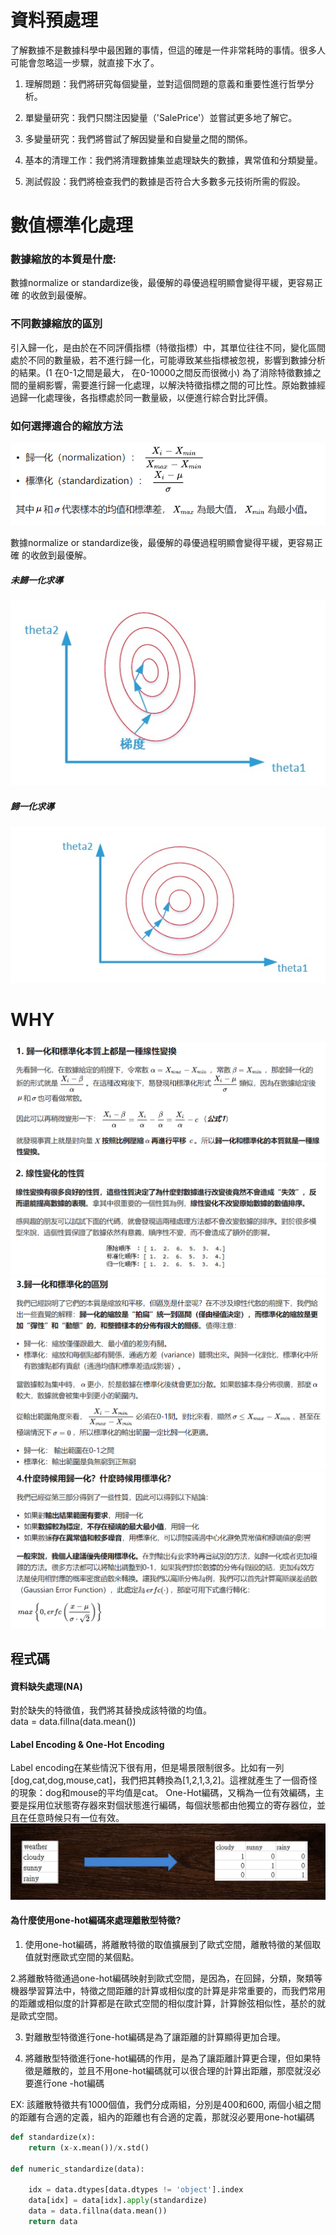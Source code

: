 #   資料預處理
了解數據不是數據科學中最困難的事情，但這的確是一件非常耗時的事情。很多人可能會忽略這一步驟，就直接下水了。

1. 理解問題：我們將研究每個變量，並對這個問題的意義和重要性進行哲學分析。

2. 單變量研究：我們只關注因變量（'SalePrice'）並嘗試更多地了解它。

3. 多變量研究：我們將嘗試了解因變量和自變量之間的關係。

4. 基本的清理工作：我們將清理數據集並處理缺失的數據，異常值和分類變量。

5. 測試假設：我們將檢查我們的數據是否符合大多數多元技術所需的假設。
#  數值標準化處理

###  數據縮放的本質是什麼:
數據normalize or standardize後，最優解的尋優過程明顯會變得平緩，更容易正確   的收斂到最優解。

###  不同數據縮放的區別
引入歸一化，是由於在不同評價指標（特徵指標）中，其單位往往不同，變化區間處於不同的數量級，若不進行歸一化，可能導致某些指標被忽視，影響到數據分析的結果。(1 在0-1之間是最大， 在0-10000之間反而很微小)
為了消除特徵數據之間的量綱影響，需要進行歸一化處理，以解決特徵指標之間的可比性。原始數據經過歸一化處理後，各指標處於同一數量級，以便進行綜合對比評價。

###  如何選擇適合的縮放方法
![image](https://github.com/rockuass1235/deep-learning/blob/master/images/normalize.png)

數據normalize or standardize後，最優解的尋優過程明顯會變得平緩，更容易正確   的收斂到最優解。
#####   未歸一化求導
![image](https://github.com/rockuass1235/deep-learning/blob/master/images/nonormal.png)
#####   歸一化求導
![image](https://github.com/rockuass1235/deep-learning/blob/master/images/normal.png)
#   WHY
![image](https://github.com/rockuass1235/deep-learning/blob/master/images/%E5%9C%96%E7%89%871.png)
![image](https://github.com/rockuass1235/deep-learning/blob/master/images/%E5%9C%96%E7%89%872.png)
![image](https://github.com/rockuass1235/deep-learning/blob/master/images/%E5%9C%96%E7%89%873.png)
![image](https://github.com/rockuass1235/deep-learning/blob/master/images/%E5%9C%96%E7%89%874.png)
##  程式碼
#### 資料缺失處理(NA)
對於缺失的特徵值，我們將其替換成該特徵的均值。<br>
data = data.fillna(data.mean())

#### Label Encoding & One-Hot Encoding
Label encoding在某些情況下很有用，但是場景限制很多。比如有一列[dog,cat,dog,mouse,cat]，我們把其轉換為[1,2,1,3,2]。這裡就產生了一個奇怪的現象：dog和mouse的平均值是cat。
One-Hot編碼，又稱為一位有效編碼，主要是採用位狀態寄存器來對個狀態進行編碼，每個狀態都由他獨立的寄存器位，並且在任意時候只有一位有效。
![image](https://github.com/rockuass1235/deep-learning/blob/master/images/onehot.png)
#### 為什麼使用one-hot編碼來處理離散型特徵?

1. 使用one-hot編碼，將離散特徵的取值擴展到了歐式空間，離散特徵的某個取值就對應歐式空間的某個點。

2.將離散特徵通過one-hot編碼映射到歐式空間，是因為，在回歸，分類，聚類等機器學習算法中，特徵之間距離的計算或相似度的計算是非常重要的，而我們常用的距離或相似度的計算都是在歐式空間的相似度計算，計算餘弦相似性，基於的就是歐式空間。

3. 對離散型特徵進行one-hot編碼是為了讓距離的計算顯得更加合理。

4. 將離散型特徵進行one-hot編碼的作用，是為了讓距離計算更合理，但如果特徵是離散的，並且不用one-hot編碼就可以很合理的計算出距離，那麼就沒必要進行one -hot編碼

EX: 該離散特徵共有1000個值，我們分成兩組，分別是400和600,  兩個小組之間的距離有合適的定義，組內的距離也有合適的定義，那就沒必要用one-hot編碼



```Python
def standardize(x):
    return (x-x.mean())/x.std()

def numeric_standardize(data):
    
    idx = data.dtypes[data.dtypes != 'object'].index
    data[idx] = data[idx].apply(standardize)
    data = data.fillna(data.mean())
    return data

```